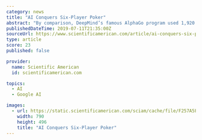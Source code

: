 ```yaml
---
category: news
title: "AI Conquers Six-Player Poker"
abstract: "By comparison, DeepMind’s famous AlphaGo program used 1,920 CPUs and 280 GPUs during its 2016 matches against top professional Go player Lee Sedol. Carnegie Mellon University and Facebook plan to make the Pluribus pseudo code—a detailed explanation of ..."
publishedDateTime: 2019-07-11T21:35:00Z
sourceUrl: https://www.scientificamerican.com/article/ai-conquers-six-player-poker/
type: article
score: 23
published: false

provider:
  name: Scientific American
  id: scientificamerican.com

topics:
  - AI
  - Google AI

images:
  - url: https://static.scientificamerican.com/sciam/cache/file/F257A5F3-A12C-4BDB-AC956E1AD69FE2F9.jpg
    width: 790
    height: 496
    title: "AI Conquers Six-Player Poker"
---
```

